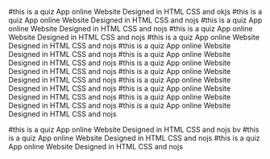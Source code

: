 #this is a quiz App online Website Designed in HTML CSS and okjs
#this is a quiz App online Website Designed in HTML CSS and nojs
#this is a quiz App online Website Designed in HTML CSS and nojs
#this is a quiz App online Website Designed in HTML CSS and nojs
#this is a quiz App online Website Designed in HTML CSS and nojs
#this is a quiz App online Website Designed in HTML CSS and nojs
#this is a quiz App online Website Designed in HTML CSS and nojs
#this is a quiz App online Website Designed in HTML CSS and nojs
#this is a quiz App online Website Designed in HTML CSS and nojs
#this is a quiz App online Website Designed in HTML CSS and nojs
#this is a quiz App online Website Designed in HTML CSS and nojs
#this is a quiz App online Website Designed in HTML CSS and nojs
#this is a quiz App online Website Designed in HTML CSS and nojs

#this is a quiz App online Website Designed in HTML CSS and nojs
bv
#this is a quiz App online Website Designed in HTML CSS and nojs
#this is a quiz App online Website Designed in HTML CSS and nojs
